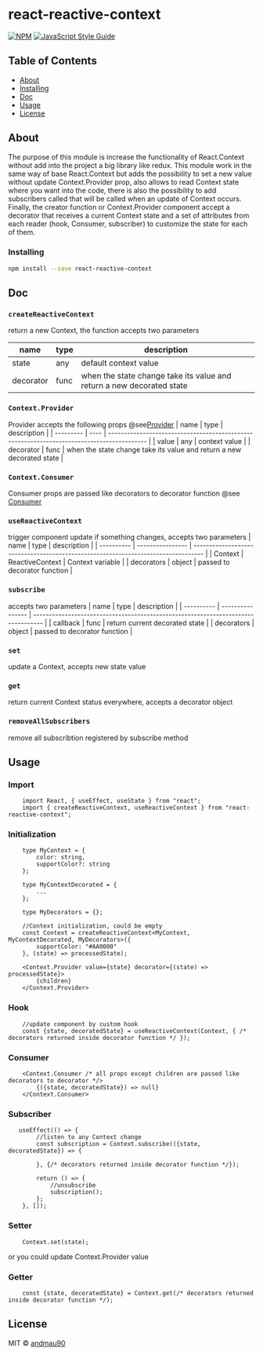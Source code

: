 # react-reactive-context

[![NPM](https://img.shields.io/npm/v/react-reactive-context.svg)](https://www.npmjs.com/package/react-reactive-context) [![JavaScript Style Guide](https://img.shields.io/badge/code_style-standard-brightgreen.svg)](https://standardjs.com)

## Table of Contents

- [About](#about)
- [Installing](#installing)
- [Doc](#doc)
- [Usage](#usage)
- [License](#license)

## About <a name="about"></a>

The purpose of this module is increase the functionality of React.Context without add into the project a big library like redux.
This module work in the same way of base React.Context but adds the possibility to set a new value without update Context.Provider prop, also allows to read Context state where you want into the code, there is also the possibility to add subscribers called that will be called when an update of Context occurs.
Finally, the creator function or Context.Provider component accept a decorator that receives a current Context state and a set of attributes from each reader (hook, Consumer, subscriber) to customize the state for each of them.

### Installing <a name="installing"></a>

```bash
npm install --save react-reactive-context
```

## Doc <a name="doc"></a>

### ```createReactiveContext```
return a new Context, the function accepts two parameters

| name      | type | description                                                                       |
| --------- | ---- | --------------------------------------------------------------------------------- |
| state     | any  | default context value                                                             |
| decorator | func | when the state change take its value and return a new decorated state             |

### ```Context.Provider```
Provider accepts the following props
@see[Provider](https://legacy.reactjs.org/docs/context.html#contextprovider)
| name      | type | description                                                                                |
| --------- | ---- | ------------------------------------------------------------------------------------------ |
| value     | any  | context value                                                                              |
| decorator | func | when the state change take its value and return a new decorated state                      |

### ```Context.Consumer```
Consumer props are passed like decorators to decorator function
@see [Consumer](https://legacy.reactjs.org/docs/context.html#contextconsumer)

### ```useReactiveContext```
trigger component update if something changes, accepts two parameters
| name       | type             | description                                                                       |
| ---------- | ---------------- | --------------------------------------------------------------------------------- |
| Context    | ReactiveContext  | Context variable                                                                  |
| decorators | object           | passed to decorator function                                                      |


### ```subscribe```
accepts two parameters
| name       | type             | description                                                                       |
| ---------- | ---------------- | --------------------------------------------------------------------------------- |
| callback   | func             | return current decorated state                                                    |
| decorators | object           | passed to decorator function                                                      |

### ```set```
update a Context, accepts new state value

### ```get```
return current Context status everywhere, accepts a decorator object

### ```removeAllSubscribers```
remove all subscribtion registered by subscribe method

## Usage <a name="usage"></a>

### Import
```tsx
    import React, { useEffect, useState } from "react";
    import { createReactiveContext, useReactiveContext } from "react-reactive-context";
```

### Initialization
```tsx
    type MyContext = {
        color: string,
        supportColor?: string
    };

    type MyContextDecorated = {
        ...
    };

    type MyDecorators = {};

    //Context initialization, could be empty
    const Context = createReactiveContext<MyContext, MyContextDecorated, MyDecorators>({
        supportColor: "#AA0000"
    }, (state) => processedState);

    <Context.Provider value={state} decorator={(state) => processedState}>
        {children}
    </Context.Provider>
```

### Hook
```tsx
    //update component by custom hook
    const {state, decoratedState} = useReactiveContext(Context, { /* decorators returned inside decorator function */ });
```

### Consumer
```tsx
    <Context.Consumer /* all props except children are passed like decorators to decorator */>
        {({state, decoratedState}) => null}
    </Context.Consumer>
```

### Subscriber
```tsx
   useEffect(() => {
        //listen to any Context change
        const subscription = Context.subscribe(({state, decoratedState}) => {
            
        }, {/* decorators returned inside decorator function */});

        return () => {
            //unsubscribe
            subscription();
        };
    }, []);
```

### Setter
```tsx
    Context.set(state);
```
or you could update Context.Provider value

### Getter
```tsx
    const {state, decoratedState} = Context.get(/* decorators returned inside decorator function */);
```

## License  <a name="license"></a>

MIT © [andmau90](https://github.com/andmau90)
